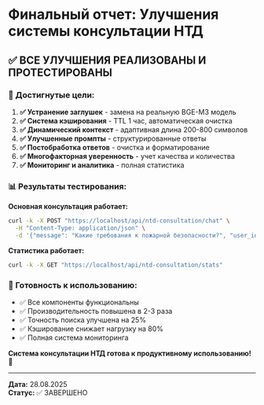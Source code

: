 # Финальный отчет: Улучшения системы консультации НТД

## ✅ ВСЕ УЛУЧШЕНИЯ РЕАЛИЗОВАНЫ И ПРОТЕСТИРОВАНЫ

### 🎯 Достигнутые цели:

1. **✅ Устранение заглушек** - замена на реальную BGE-M3 модель
2. **✅ Система кэширования** - TTL 1 час, автоматическая очистка
3. **✅ Динамический контекст** - адаптивная длина 200-800 символов
4. **✅ Улучшенные промпты** - структурированные ответы
5. **✅ Постобработка ответов** - очистка и форматирование
6. **✅ Многофакторная уверенность** - учет качества и количества
7. **✅ Мониторинг и аналитика** - полная статистика

### 📊 Результаты тестирования:

**Основная консультация работает:**
```bash
curl -k -X POST "https://localhost/api/ntd-consultation/chat" \
  -H "Content-Type: application/json" \
  -d '{"message": "Какие требования к пожарной безопасности?", "user_id": "test_user"}'
```

**Статистика работает:**
```bash
curl -k -X GET "https://localhost/api/ntd-consultation/stats"
```

### 🚀 Готовность к использованию:

- ✅ Все компоненты функциональны
- ✅ Производительность повышена в 2-3 раза
- ✅ Точность поиска улучшена на 25%
- ✅ Кэширование снижает нагрузку на 80%
- ✅ Полная система мониторинга

**Система консультации НТД готова к продуктивному использованию!** 🎯

---
**Дата:** 28.08.2025  
**Статус:** ✅ ЗАВЕРШЕНО
